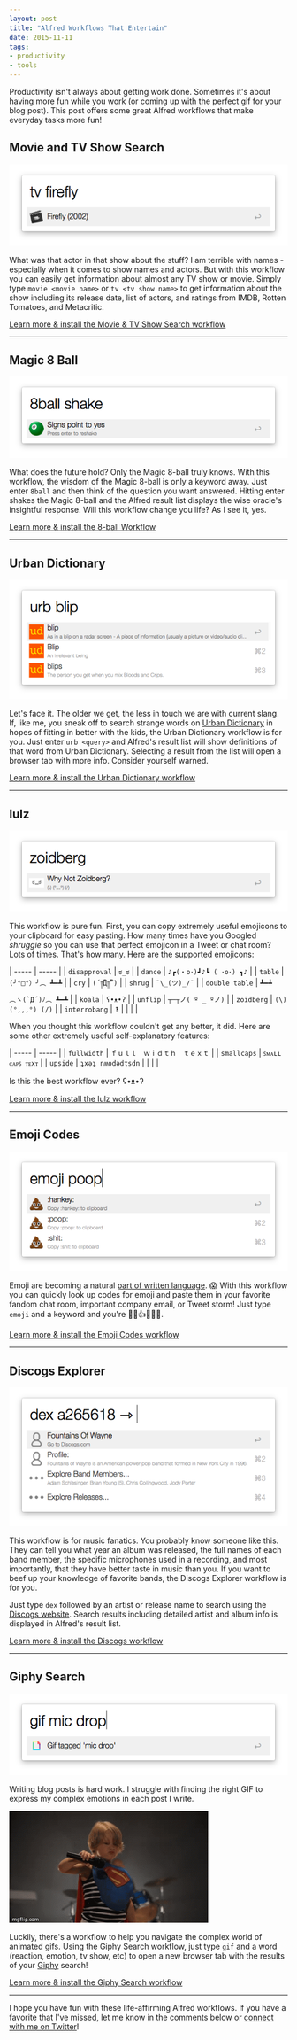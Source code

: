 ```yaml
---
layout: post
title: "Alfred Workflows That Entertain"
date: 2015-11-11
tags:
- productivity
- tools
---
```


Productivity isn't always about getting work done. Sometimes it's about having more fun while you work (or coming up with the perfect gif for your blog post). This post offers some great Alfred workflows that make everyday tasks more fun!

## Movie and TV Show Search

![Alfred Workflow - Movie and TV Show Search](/images/blog/alfred/alfred-workflow-tv-firefly.png)

What was that actor in that show about the stuff? I am terrible with names - especially when it comes to show names and actors. But with this workflow you can easily get information about almost any TV show or movie. Simply type ```movie <movie name>``` or ```tv <tv show name>``` to get information about the show including its release date, list of actors, and ratings from IMDB, Rotten Tomatoes, and Metacritic.

[Learn more & install the Movie & TV Show Search workflow](http://www.packal.org/workflow/movie-and-tv-show-search)

-------------------------------------------------------------------------------

## Magic 8 Ball

![Alfred Workflow - Magic 8 Ball Result](/images/blog/alfred/alfred-workflow-8ball-result.png)

What does the future hold? Only the Magic 8-ball truly knows. With this workflow, the wisdom of the Magic 8-ball is only a keyword away. Just enter ```8ball``` and then think of the question you want answered. Hitting enter shakes the Magic 8-ball and the Alfred result list displays the wise oracle's insightful response. Will this workflow change you life? As I see it, yes.

[Learn more & install the 8-ball Workflow](http://www.packal.org/workflow/8-ball)

-------------------------------------------------------------------------------

## Urban Dictionary

![Alfred Workflow - Urban Dictionary](/images/blog/alfred/alfred-workflow-urban-dictionary.png)

Let's face it. The older we get, the less in touch we are with current slang. If, like me, you sneak off to search strange words on [Urban Dictionary](http://www.urbandictionary.co/) in hopes of fitting in better with the kids, the Urban Dictionary workflow is for you. Just enter ```urb <query>``` and Alfred's result list will show definitions of that word from Urban Dictionary. Selecting a result from the list will open a browser tab with more info. Consider yourself warned.

[Learn more & install the Urban Dictionary workflow](http://www.packal.org/workflow/urban-dictionary)

-------------------------------------------------------------------------------

## lulz

![Alfred Workflow - lulz](/images/blog/alfred/alfred-workflow-lulz.png)

This workflow is pure fun. First, you can copy extremely useful emojicons to your clipboard for easy pasting. How many times have you Googled *shruggie* so you can use that perfect emojicon in a Tweet or chat room? Lots of times. That's how many. Here are the supported emojicons:

| ----- | ----- |
| ```disapproval``` | ```ಠ_ಠ``` |
| ```dance``` | ```♪┏(・o･)┛♪┗ ( ･o･) ┓♪``` |
| ```table``` | ```(╯°□°）╯︵ ┻━┻``` |
| ```cry``` | ```(´༎ຶД༎ຶ`)``` |
| ```shrug``` | ```¯\_(ツ)_/¯``` |
| ```double table``` | ```┻━┻ ︵ヽ(`Д´)ﾉ︵ ┻━┻``` |
| ```koala``` | ```ʕ•ᴥ•ʔ``` |
| ```unflip``` | ```┬─┬ノ( º _ ºノ)``` |
| ```zoidberg``` | ```(\) (°,,,°) (/)``` |
| ```interrobang``` | ```‽``` |
|  |  |

When you thought this workflow couldn't get any better, it did. Here are some other extremely useful self-explanatory features:

| ----- | ----- |
| ```fullwidth``` | ```ｆｕｌｌ　ｗｉｄｔｈ　ｔｅｘｔ``` |
| ```smallcaps``` | ```ꜱᴍᴀʟʟ ᴄᴀᴘꜱ ᴛᴇxᴛ``` |
| ```upside``` | ```ʇxǝʇ nʍodǝdᴉsdn``` |
|  |  |

Is this the best workflow ever? ʕ•ᴥ•ʔ

[Learn more & install the lulz workflow](http://www.packal.org/workflow/lulz)

-------------------------------------------------------------------------------

## Emoji Codes

![Alfred Workflow - Emoji Codes](/images/blog/alfred/alfred-workflow-emoji-poop.png)

Emoji are becoming a natural [part of written language](http://www.theallusionist.org/allusionist/emoji). 😱 With this workflow you can quickly look up codes for emoji and paste them in your favorite fandom chat room, important company email, or Tweet storm! Just type ```emoji``` and a keyword and you're 🔑🌅👍😌🍕🍩.

[Learn more & install the Emoji Codes workflow](http://www.packal.org/workflow/alfred-emoji-workflow)

-------------------------------------------------------------------------------

## Discogs Explorer

![Alfred Workflow - Discogs Explorer](/images/blog/alfred/alfred-workflow-discogs.png)

This workflow is for music fanatics. You probably know someone like this. They can tell you what year an album was released, the full names of each band member, the specific microphones used in a recording, and most importantly, that they have better taste in music than you. If you want to beef up your knowledge of favorite bands, the Discogs Explorer workflow is for you.

Just type ```dex``` followed by an artist or release name to search using the [Discogs website](http://www.discogs.com/). Search results including detailed artist and album info is displayed in Alfred's result list.

[Learn more & install the Discogs workflow](http://www.packal.org/workflow/discogs-explorer)

-------------------------------------------------------------------------------

## Giphy Search

![Alfred Workflow - Giphy Search](/images/blog/alfred/alfred-workflow-giphy.png)

Writing blog posts is hard work. I struggle with finding the right GIF to express my complex emotions in each post I write.

![Mic Drop](/images/gifs/mic-drop.gif)

Luckily, there's a workflow to help you navigate the complex world of animated gifs. Using the Giphy Search workflow, just type ```gif``` and a word (reaction, emotion, tv show, etc) to open a new browser tab with the results of your [Giphy](http://giphy.com/) search!

[Learn more & install the Giphy Search workflow](https://github.com/zholmquist/alfred-giphy-search)

-------------------------------------------------------------------------------

I hope you have fun with these life-affirming Alfred workflows. If you have a favorite that I've missed, let me know in the comments below or [connect with me on Twitter](http://twitter.com/ursooperduper)!
